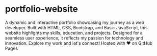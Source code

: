 # portfolio-website
A dynamic and interactive portfolio showcasing my journey as a web developer. Built with HTML, CSS, Bootstrap, and Basic JavaScript, this website highlights my skills, education, and projects. Designed for a seamless user experience, it reflects my passion for technology and innovation. Explore my work and let's connect! Hosted with ❤️ on GitHub Pages

